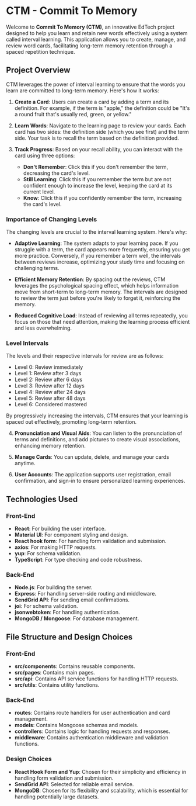 # CTM - Commit To Memory

Welcome to **Commit To Memory (CTM)**, an innovative EdTech project designed to help you learn and retain new words effectively using a system called interval learning. This application allows you to create, manage, and review word cards, facilitating long-term memory retention through a spaced repetition technique.

## Project Overview

CTM leverages the power of interval learning to ensure that the words you learn are committed to long-term memory. Here's how it works:

1. **Create a Card**: Users can create a card by adding a term and its definition. For example, if the term is "apple," the definition could be "It's a round fruit that's usually red, green, or yellow."

2. **Learn Words**: Navigate to the learning page to review your cards. Each card has two sides: the definition side (which you see first) and the term side. Your task is to recall the term based on the definition provided.

3. **Track Progress**: Based on your recall ability, you can interact with the card using three options:
   - **Don't Remember**: Click this if you don't remember the term, decreasing the card's level.
   - **Still Learning**: Click this if you remember the term but are not confident enough to increase the level, keeping the card at its current level.
   - **Know**: Click this if you confidently remember the term, increasing the card's level.

### Importance of Changing Levels

The changing levels are crucial to the interval learning system. Here's why:

- **Adaptive Learning**: The system adapts to your learning pace. If you struggle with a term, the card appears more frequently, ensuring you get more practice. Conversely, if you remember a term well, the intervals between reviews increase, optimizing your study time and focusing on challenging terms.

- **Efficient Memory Retention**: By spacing out the reviews, CTM leverages the psychological spacing effect, which helps information move from short-term to long-term memory. The intervals are designed to review the term just before you're likely to forget it, reinforcing the memory.

- **Reduced Cognitive Load**: Instead of reviewing all terms repeatedly, you focus on those that need attention, making the learning process efficient and less overwhelming.

### Level Intervals

The levels and their respective intervals for review are as follows:
- Level 0: Review immediately
- Level 1: Review after 3 days
- Level 2: Review after 6 days
- Level 3: Review after 12 days
- Level 4: Review after 24 days
- Level 5: Review after 48 days
- Level 6: Considered mastered

By progressively increasing the intervals, CTM ensures that your learning is spaced out effectively, promoting long-term retention.

4. **Pronunciation and Visual Aids**: You can listen to the pronunciation of terms and definitions, and add pictures to create visual associations, enhancing memory retention.

5. **Manage Cards**: You can update, delete, and manage your cards anytime.

6. **User Accounts**: The application supports user registration, email confirmation, and sign-in to ensure personalized learning experiences.

## Technologies Used

### Front-End
- **React**: For building the user interface.
- **Material UI**: For component styling and design.
- **React hook form**: For handling form validation and submission.
- **axios**: For making HTTP requests.
- **yup**: For schema validation.
- **TypeScript**: For type checking and code robustness.

### Back-End
- **Node.js**: For building the server.
- **Express**: For handling server-side routing and middleware.
- **SendGrid API**: For sending email confirmations.
- **joi**: For schema validation.
- **jsonwebtoken**: For handling authentication.
- **MongoDB / Mongoose**: For database management.

## File Structure and Design Choices

### Front-End
- **src/components**: Contains reusable components.
- **src/pages**: Contains main pages.
- **src/api**: Contains API service functions for handling HTTP requests.
- **src/utils**: Contains utility functions.

### Back-End
- **routes**: Contains route handlers for user authentication and card management.
- **models**: Contains Mongoose schemas and models.
- **controllers**: Contains logic for handling requests and responses.
- **middleware**: Contains authentication middleware and validation functions.

### Design Choices
- **React Hook Form and Yup**: Chosen for their simplicity and efficiency in handling form validation and submission.
- **SendGrid API**: Selected for reliable email service.
- **MongoDB**: Chosen for its flexibility and scalability, which is essential for handling potentially large datasets.
